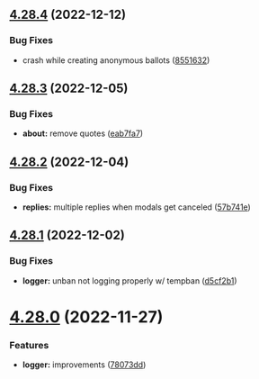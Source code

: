 ## [4.28.4](https://github.com/onesoft-sudo/sudobot/compare/v4.28.3...v4.28.4) (2022-12-12)


### Bug Fixes

* crash while creating anonymous ballots ([8551632](https://github.com/onesoft-sudo/sudobot/commit/8551632f4d97a106605d9d0ba700ed686e6d6cee))



## [4.28.3](https://github.com/onesoft-sudo/sudobot/compare/v4.28.2...v4.28.3) (2022-12-05)


### Bug Fixes

* **about:** remove quotes  ([eab7fa7](https://github.com/onesoft-sudo/sudobot/commit/eab7fa7e880ef5d3016a6fe81a17d391ff7fc85f))



## [4.28.2](https://github.com/onesoft-sudo/sudobot/compare/v4.28.1...v4.28.2) (2022-12-04)


### Bug Fixes

* **replies:** multiple replies when modals get canceled ([57b741e](https://github.com/onesoft-sudo/sudobot/commit/57b741e03c07709e860bfdf1761f29f121bd764b))



## [4.28.1](https://github.com/onesoft-sudo/sudobot/compare/v4.28.0...v4.28.1) (2022-12-02)


### Bug Fixes

* **logger:** unban not logging properly w/ tempban ([d5cf2b1](https://github.com/onesoft-sudo/sudobot/commit/d5cf2b1684cbbdbe3fb5ed119eabd62d81c24f47))



# [4.28.0](https://github.com/onesoft-sudo/sudobot/compare/v4.27.0...v4.28.0) (2022-11-27)


### Features

* **logger:** improvements ([78073dd](https://github.com/onesoft-sudo/sudobot/commit/78073dd27cc1812d77b6d213623b2dbc1cef9aa2))



